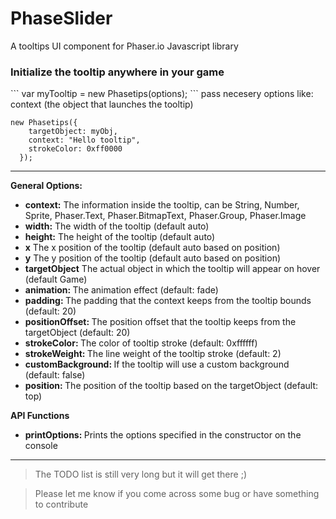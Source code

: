 # PhaseSlider
A tooltips UI component for Phaser.io Javascript library

<h3>Initialize the tooltip anywhere in your game</h3>
```
var myTooltip = new Phasetips(options);
```
pass necesery options like: context (the object that launches the tooltip)

```
new Phasetips({
    targetObject: myObj,
    context: "Hello tooltip",
    strokeColor: 0xff0000
  });
```

<!--<strong>View examples:</strong>-->

  <hr>

<strong>General Options:</strong>

<ul>
	<li><strong>context:</strong> The information inside the tooltip, can be String, Number, Sprite, Phaser.Text, Phaser.BitmapText, Phaser.Group, Phaser.Image</li>
	<li><strong>width:</strong> The width of the tooltip (default auto)</li>
  <li><strong>height:</strong> The height of the tooltip (default auto)</li>
  <li><strong>x</strong> The x position of the tooltip (default auto based on position)</li>
	<li><strong>y</strong> The y position of the tooltip (default auto based on position)</li>
	<li><strong>targetObject</strong> The actual object in which the tooltip will appear on hover (default Game)</li>
	<li><strong>animation: </strong> The animation effect (default: fade)</li>
	<li><strong>padding: </strong> The padding that the context keeps from the tooltip bounds (default: 20)</li>
    <li><strong>positionOffset: </strong> The position offset that the tooltip keeps from the targetObject (default: 20)</li>
    <li><strong>strokeColor: </strong> The color of tooltip stroke (default: 0xffffff)</li>
    <li><strong>strokeWeight: </strong> The line weight of the tooltip stroke (default: 2)</li>
    <li><strong>customBackground: </strong> If the tooltip will use a custom background (default: false)</li>
    <li><strong>position: </strong> The position of the tooltip based on the targetObject (default: top)</li>

</ul>

<strong>API Functions</strong>

<ul>
    <li><strong>printOptions: </strong> Prints the options specified in the constructor on the console</li>
</ul>

<i>


</i>

<hr>

>The TODO list is still very long but it will get there ;)

>Please let me know if you come across some bug or have something to contribute





